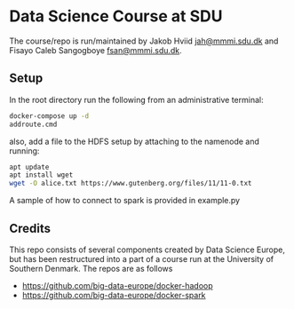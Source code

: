 # Data Science Course at SDU

The course/repo is run/maintained by Jakob Hviid <jah@mmmi.sdu.dk> and Fisayo Caleb Sangogboye <fsan@mmmi.sdu.dk>.

## Setup

In the root directory run the following from an administrative terminal:

```bash
docker-compose up -d
addroute.cmd
```

also, add a file to the HDFS setup by attaching to the namenode and running:

```bash
apt update
apt install wget
wget -O alice.txt https://www.gutenberg.org/files/11/11-0.txt
```

A sample of how to connect to spark is provided in example.py

## Credits

This repo consists of several components created by Data Science Europe, but has been restructured into a part of a course run at the University of Southern Denmark.
The repos are as follows

- https://github.com/big-data-europe/docker-hadoop
- https://github.com/big-data-europe/docker-spark
